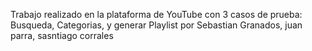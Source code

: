 Trabajo realizado en la plataforma de YouTube con 3 casos de prueba: Busqueda, Categorias, y generar Playlist por Sebastian Granados, juan parra, sasntiago corrales

